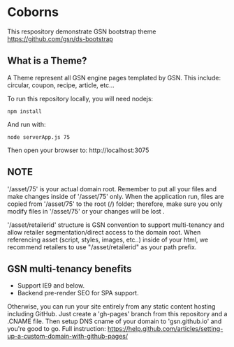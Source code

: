 # Coborns

This respository demonstrate GSN bootstrap theme https://github.com/gsn/ds-bootstrap

## What is a Theme?
A Theme represent all GSN engine pages templated by GSN.  This include: circular, coupon, recipe, article, etc...

To run this repository locally, you will need nodejs:  
```
npm install
```

And run with:

```
node serverApp.js 75
```

Then open your browser to: http://localhost:3075

## NOTE
'/asset/75' is your actual domain root.  Remember to put all your files and make changes inside of '/asset/75' only.  When the application run, files are copied from '/asset/75' to the root (/) folder; therefore, make sure you only modify files in '/asset/75' or your changes will be lost .

'/asset/retailerid' structure is GSN convention to support multi-tenancy and allow retailer segmentation/direct access to the domain root.  When referencing asset (script, styles, images, etc..) inside of your html, we recommend retailers to use "/asset/retailerid" as your path prefix.

## GSN multi-tenancy benefits
* Support IE9 and below.  
* Backend pre-render SEO for SPA support.

Otherwise, you can run your site entirely from any static content hosting including GitHub.  Just create a 'gh-pages' branch from this repository and a .CNAME file.  Then setup DNS cname of your domain to 'gsn.github.io' and you're good to go.  Full instruction: https://help.github.com/articles/setting-up-a-custom-domain-with-github-pages/
